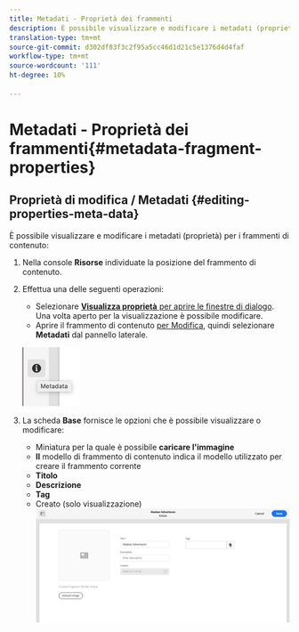 ```yaml
---
title: Metadati - Proprietà dei frammenti
description: È possibile visualizzare e modificare i metadati (proprietà) per i frammenti di contenuto.
translation-type: tm+mt
source-git-commit: d302df83f3c2f95a5cc46d1d21c5e1376d4d4faf
workflow-type: tm+mt
source-wordcount: '111'
ht-degree: 10%

---
```



# Metadati - Proprietà dei frammenti{#metadata-fragment-properties}

## Proprietà di modifica / Metadati {#editing-properties-meta-data}

È possibile visualizzare e modificare i metadati (proprietà) per i frammenti di contenuto:

1. Nella console **Risorse** individuate la posizione del frammento di contenuto.
2. Effettua una delle seguenti operazioni:

   * Selezionare [**Visualizza proprietà** per aprire le finestre di dialogo](/help/assets/manage-digital-assets.md#editing-properties). Una volta aperto per la visualizzazione è possibile modificare.
   * Aprire il frammento di contenuto [per Modifica](/help/assets/content-fragments/content-fragments-managing.md#opening-the-fragment-editor), quindi selezionare **Metadati** dal pannello laterale.

   ![metadati](assets/cfm-metadata-01.png)

3. La scheda **Base** fornisce le opzioni che è possibile visualizzare o modificare:

   * Miniatura per la quale è possibile **caricare l&#39;immagine**
   * **Il** modello di frammento di contenuto indica il modello utilizzato per creare il frammento corrente
   * **Titolo**
   * **Descrizione**
   * **Tag**
   * Creato (solo visualizzazione)
   ![metadati](assets/cfm-metadata-02.png)
